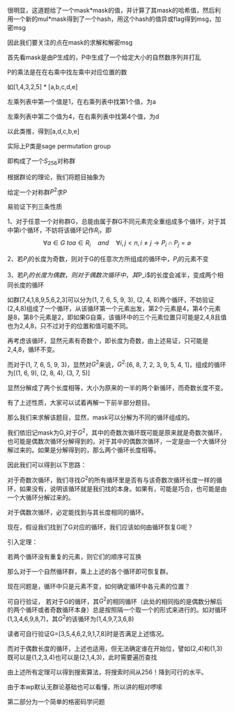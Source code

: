 很明显，这道题给了一个mask*mask的值，并计算了其mask的哈希值，然后利用一个新的mul\*mask得到了一个hash，用这个hash的值异或flag得到msg，加密msg

因此我们要关注的点在mask的求解和解密msg

首先看mask是由P生成的，P中生成了一个给定大小的自然数序列并打乱

P的乘法是在在右乘中找左乘中对应位置的数

如[1,4,3,2,5] \* [a,b,c,d,e]

左乘列表中第一个值是1，在右乘列表中找第1个值，为a

左乘列表中第二个值为4，在右乘列表中找第4个值，为d

以此类推，得到[a,d,c,b,e]

实际上P类是sage permutation group

即构成了一个$S_256$对称群

根据群论的理论，我们将题目抽象为

给定一个对称群$P^2$求P

易验证下列三条性质

1、对于任意一个对称群G，总能由属于群G不同元素完全重组成多个循环，对于其中第i个循环，不妨将该循环记作$R_i$，即$$\forall a \in G \ to a \in R_i \quad and \quad \forall i,j < n,i \neq j \to P_i \cap P_j = \varnothing$$

2、若$P_i$的长度为奇数，则对于G的任意次方所组成的循环中，$P_i$的元素不变

3、若$P_i的长度为偶数，则对于偶数次循环中，其$P_i$的长度会减半，变成两个相同长度的循环

如群[7,4,1,8,9,5,6,2,3]可以分为(1, 7, 6, 5, 9, 3), (2, 4, 8)两个循环，不妨验证(2,4,8)组成了一个循环，从该循环第一个元素出发，第2个元素是4，第4个元素是8，第8个元素是2，即如果G自乘，该循环中的三个元素位置只可能是2,4,8且值也为2,4,8，只不过对于的位置和值可能不同。

再考虑该循环，显然元素有奇数个，即长度为奇数，由上述易证，只可能是2,4,8，循环不变。

而对于(1, 7, 6, 5, 9, 3)，显然对$G^2$来说，$G^2$:[6, 8, 7, 2, 3, 9, 5, 4, 1]，组成的循环为[(1, 6, 9), (2, 8, 4), (3, 7, 5)]

显然分解成了两个长度相等，大小为原来的一半的两个新循环，而奇数长度不变。

有了上述性质，大家可以试着再解一下前半部分题目。



那么我们来求解该题目，显然，mask可以分解为不同的循环组成的。

我们依旧记mask为G,对于$G^2$，其中的奇数次循环既可能是原来就是奇数次循环，也可能是偶数次循环分解得到的。对于其中的偶数次循环，一定是由一个大循环分解过来的。如果是分解得到的，那么两个循环长度相等。

因此我们可以得到以下思路：

对于奇数次循环，我们寻找$G^2$的所有循环里是否有与该奇数次循环长度一样的循环，如果没有，说明该循环就是我们找的本身。如果有，可能是巧合，也可能是由一个大循环分解过来的。

对于偶数次循环，必定能找到与其长度相同的循环。

现在，假设我们找到了G对应的循环，我们应该如何由循环恢复G呢？

引入定理：

若两个循环没有重复的元素，则它们的顺序可互换

那么对于一个自然循环群，乘上上述的各个循环即可恢复群。

现在问题是，循环中只是元素不变，如何确定循环中各元素的位置？

可自行验证， 若对于G的循环，其$G^2$的相同循环（此处的相同指的是偶数分解后的两个循环或者奇数循环本身）总是按照隔一个取一个的形式来进行的。如对循环(1,3,4,6,9,8,7)，其$G^2$的该循环为(1,4,9,7,3,6,8)

读者可自行验证G=[3,5,4,6,2,9,1,7,8]时是否满足上述情况。

而对于偶数长度的循环，上述也适用，但无法确定谁在开始位，譬如(2,4)和(1,3)既可以是(1,2,3,4)也可以是(2,1,4,3)，此时需要遍历查找

由上述所有定理可以得到搜索算法，将搜索时间从256！降到可行的水平。

由于本wp默认无群论基础也可以看懂，所以讲的相对啰嗦



第二部分为一个简单的格密码学问题

